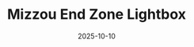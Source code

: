 ---
title: Mizzou End Zone Lightbox
date: 2025-10-10
publish_on: "2025-10-10"
summary: A bold five-foot Mizzou end zone–inspired lightbox featuring backlit diamond panels and classic lettering — a statement display piece for any Tigers fan space or game day setup.
tags: [Lightbox, LED, PLA]
photos: ["/assets/img/mizzou-lightbox-1.png"]
category: Lightboxes
detail: >
  Any longer notes you want to show on the item page only. Materials, print
  settings, quirks, assembly notes—whatever helps.
---